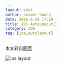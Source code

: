 ```yaml
---
layout: post
author: answer-huang
date: 2016-5-29 17:10
title: IOS AutoLayout三
category: IOS
tag: [ios,autolayout]
---
```


本文转自[网页](http://www.cocoachina.com/industry/20131203/7462.html)

<!-- more -->

![ios layout](/public/img/ios/ios_autolayout3.png)
